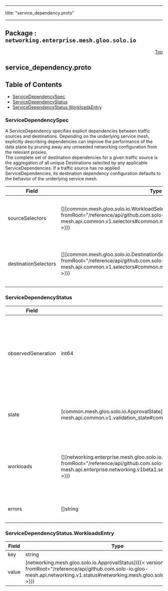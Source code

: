 
---

title: "service_dependency.proto"

---

## Package : `networking.enterprise.mesh.gloo.solo.io`



<a name="top"></a>

<a name="API Reference for service_dependency.proto"></a>
<p align="right"><a href="#top">Top</a></p>

## service_dependency.proto


## Table of Contents
  - [ServiceDependencySpec](#networking.enterprise.mesh.gloo.solo.io.ServiceDependencySpec)
  - [ServiceDependencyStatus](#networking.enterprise.mesh.gloo.solo.io.ServiceDependencyStatus)
  - [ServiceDependencyStatus.WorkloadsEntry](#networking.enterprise.mesh.gloo.solo.io.ServiceDependencyStatus.WorkloadsEntry)







<a name="networking.enterprise.mesh.gloo.solo.io.ServiceDependencySpec"></a>

### ServiceDependencySpec
A ServiceDependency specifies explicit dependencies between traffic sources and destinations. Depending on the underlying service mesh, explicitly describing dependencies can improve the performance of the data plane by pruning away any unneeded networking configuration from the relevant proxies.<br>The complete set of destination dependencies for a given traffic source is the aggregation of all unique Destinations selected by any applicable ServiceDependencies. If a traffic source has no applied ServiceDependencies, its destination dependency configuration defaults to the behavior of the underlying service mesh.


| Field | Type | Label | Description |
| ----- | ---- | ----- | ----------- |
| sourceSelectors | [][common.mesh.gloo.solo.io.WorkloadSelector]({{< versioned_link_path fromRoot="/reference/api/github.com.solo-io.gloo-mesh.api.common.v1.selectors#common.mesh.gloo.solo.io.WorkloadSelector" >}}) | repeated | Select the traffic sources (i.e. Workloads) for this network ServiceDependency. If omitted, selects all Workloads. |
  | destinationSelectors | [][common.mesh.gloo.solo.io.DestinationSelector]({{< versioned_link_path fromRoot="/reference/api/github.com.solo-io.gloo-mesh.api.common.v1.selectors#common.mesh.gloo.solo.io.DestinationSelector" >}}) | repeated | Select the traffic targets (i.e. Destination) for this network ServiceDependency. If omitted, selects all Destinations. |
  





<a name="networking.enterprise.mesh.gloo.solo.io.ServiceDependencyStatus"></a>

### ServiceDependencyStatus



| Field | Type | Label | Description |
| ----- | ---- | ----- | ----------- |
| observedGeneration | int64 |  | The most recent generation observed in the the ServiceDependency metadata. If the observedGeneration does not match `metadata.generation`, Gloo Mesh has not processed the most recent version of this resource. |
  | state | [common.mesh.gloo.solo.io.ApprovalState]({{< versioned_link_path fromRoot="/reference/api/github.com.solo-io.gloo-mesh.api.common.v1.validation_state#common.mesh.gloo.solo.io.ApprovalState" >}}) |  | The state of the overall resource, will only show accepted if it has been successfully applied to all exported to Meshes. |
  | workloads | [][networking.enterprise.mesh.gloo.solo.io.ServiceDependencyStatus.WorkloadsEntry]({{< versioned_link_path fromRoot="/reference/api/github.com.solo-io.gloo-mesh.api.enterprise.networking.v1beta1.service_dependency#networking.enterprise.mesh.gloo.solo.io.ServiceDependencyStatus.WorkloadsEntry" >}}) | repeated | The status of the ServiceDependency for each selected Workload. A ServiceDependency may have different statuses for each Workload it applies to. |
  | errors | []string | repeated | Any errors found while processing this generation of the resource. |
  





<a name="networking.enterprise.mesh.gloo.solo.io.ServiceDependencyStatus.WorkloadsEntry"></a>

### ServiceDependencyStatus.WorkloadsEntry



| Field | Type | Label | Description |
| ----- | ---- | ----- | ----------- |
| key | string |  |  |
  | value | [networking.mesh.gloo.solo.io.ApprovalStatus]({{< versioned_link_path fromRoot="/reference/api/github.com.solo-io.gloo-mesh.api.networking.v1.status#networking.mesh.gloo.solo.io.ApprovalStatus" >}}) |  |  |
  




 <!-- end messages -->

 <!-- end enums -->

 <!-- end HasExtensions -->

 <!-- end services -->

